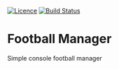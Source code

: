 [![Licence](https://img.shields.io/badge/license-GPL_3-green.svg?dummy)](https://raw.githubusercontent.com/DomainDrivenConsulting/dogen/master/LICENCE)
[![Build Status](https://img.shields.io/travis/Niam99/FootballManager.svg?label=linux/osx)](https://travis-ci.org/Niam99/FootballManager.svg?branch=master)

# Football Manager

Simple console football manager
